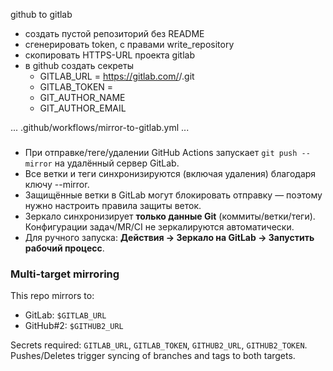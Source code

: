 github to gitlab

- создать пустой репозиторий без README
- сгенерировать token, с правами write_repository
- скопировать HTTPS-URL проекта gitlab
- в github создать секреты
  - GITLAB_URL = https://gitlab.com/<group>/<project>.git
  - GITLAB_TOKEN = <PAT FROM GITLAB>
  - GIT_AUTHOR_NAME
  - GIT_AUTHOR_EMAIL

...
.github/workflows/mirror-to-gitlab.yml
...

###
- При отправке/теге/удалении GitHub Actions запускает `git push --mirror` на удалённый сервер GitLab.
- Все ветки и теги синхронизируются (включая удаления) благодаря ключу --mirror.
- Защищённые ветки в GitLab могут блокировать отправку — поэтому нужно настроить правила защиты веток.
- Зеркало синхронизирует **только данные Git** (коммиты/ветки/теги). Конфигурации задач/MR/CI не зеркалируются автоматически.
- Для ручного запуска: **Действия -> Зеркало на GitLab -> Запустить рабочий процесс**.

### Multi-target mirroring
This repo mirrors to:
- GitLab: `$GITLAB_URL`
- GitHub#2: `$GITHUB2_URL`

Secrets required: `GITLAB_URL`, `GITLAB_TOKEN`, `GITHUB2_URL`, `GITHUB2_TOKEN`.
Pushes/Deletes trigger syncing of branches and tags to both targets.